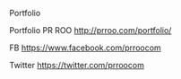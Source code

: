 Portfolio


Portfolio  PR ROO  http://prroo.com/portfolio/


FB https://www.facebook.com/prroocom

Twitter https://twitter.com/prroocom


